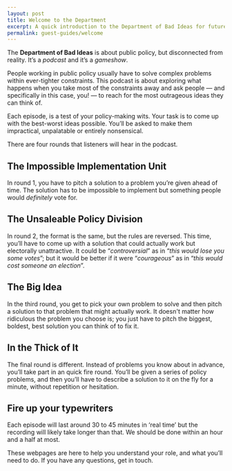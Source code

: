 ```yaml
---
layout: post
title: Welcome to the Department
excerpt: A quick introduction to the Department of Bad Ideas for future guests.
permalink: guest-guides/welcome
---
```


The **Department of Bad Ideas** is about public policy, but disconnected from reality. It’s a *podcast* and it’s a *gameshow*.

People working in public policy usually have to solve complex problems within ever-tighter constraints. This podcast is about exploring what happens when you take most of the constraints away and ask people — and specifically in this case, you! — to reach for the most outrageous ideas they can think of.

Each episode, is a test of your policy-making wits. Your task is to come up with the best-worst ideas possible. You’ll be asked to make them impractical, unpalatable or entirely nonsensical.

There are four rounds that listeners will hear in the podcast.

## The Impossible Implementation Unit

In round 1, you have to pitch a solution to a problem you’re given ahead of time. The solution has to be impossible to implement but something people would *definitely* vote for. 

## The Unsaleable Policy Division

In round 2, the format is the same,  but the rules are reversed. This time, you’ll have to come up with a solution that could actually work but electorally unattractive. It could be “*controversial*” as in “*this would lose you some votes*”; but it would be better if it were “*courageous*” as in “*this would cost someone an election*”.

## The Big Idea

In the third round, you get to pick your own problem to solve and then pitch a solution to that problem that might actually work. It doesn't matter how ridiculous the problem you choose is; you just have to pitch the biggest, boldest, best solution you can think of to fix it.

## In the Thick of It

The final round is different. Instead of problems you know about in advance, you’ll take part in an quick fire round. You’ll be given a series of policy problems, and then you’ll have to describe a solution to it on the fly for a minute, without repetition or hesitation.

## Fire up your typewriters

Each episode will last around 30 to 45 minutes in ‘real time’ but the recording will likely take longer than that. We should be done within an hour and a half at most.

These webpages are here to help you understand your role, and what you’ll need to do. If you have any questions, get in touch.